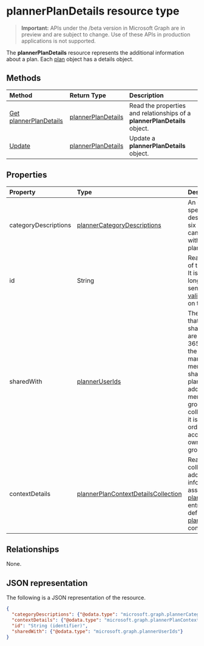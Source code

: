 # plannerPlanDetails resource type

> **Important:** APIs under the /beta version in Microsoft Graph are in preview and are subject to change. Use of these APIs in production applications is not supported.

The **plannerPlanDetails** resource represents the additional information about a plan. Each [plan](plannerplan.md) object has a details object.


## Methods

| Method		   | Return Type	|Description|
|:---------------|:--------|:----------|
|[Get plannerPlanDetails](../api/plannerplandetails_get.md) | [plannerPlanDetails](plannerplandetails.md) |Read the properties and relationships of a **plannerPlanDetails** object.|
|[Update](../api/plannerplandetails_update.md) | [plannerPlanDetails](plannerplandetails.md)	|Update a **plannerPlanDetails** object. |

## Properties
| Property	   | Type	|Description|
|:---------------|:--------|:----------|
|categoryDescriptions|[plannerCategoryDescriptions](plannercategorydescriptions.md)|An object that specifies the descriptions of the six categories that can be associated with tasks in the plan|
|id|String| Read-only. The ID of the plan details. It is 28 characters long and case-sensitive. [Format validation](tasks_identifiers_disclaimer.md) is done on the service.|
|sharedWith|[plannerUserIds](planneruserids.md)|The set of user IDs that this plan is shared with. If you are using Office 365 Groups, use the groups API to manage group membership to share the [group's](group.md) plan. You can also add existing members of the group to this collection, although it is not required in order for them to access the plan owned by the group. |
|contextDetails|[plannerPlanContextDetailsCollection](plannerplancontextdetailscollection.md)|Read-only. A collection of additional information associated with [plannerPlanContext](plannerplancontext.md) entries that are defined for the [plannerPlan](plannerPlan.md) container. |

## Relationships
None.


## JSON representation
The following is a JSON representation of the resource.

<!-- {
  "blockType": "resource",
  "optionalProperties": [

  ],
  "@odata.type": "microsoft.graph.plannerPlanDetails"
}-->

```json
{
  "categoryDescriptions": {"@odata.type": "microsoft.graph.plannerCategoryDescriptions"},
  "contextDetails": {"@odata.type": "microsoft.graph.plannerPlanContextDetailsCollection"},
  "id": "String (identifier)",
  "sharedWith": {"@odata.type": "microsoft.graph.plannerUserIds"}
}

```

<!-- uuid: 8fcb5dbc-d5aa-4681-8e31-b001d5168d79
2015-10-25 14:57:30 UTC -->
<!-- {
  "type": "#page.annotation",
  "description": "plannerPlanDetails resource",
  "keywords": "",
  "section": "documentation",
  "tocPath": ""
}-->
